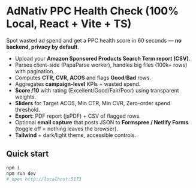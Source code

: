 # AdNativ PPC Health Check (100% Local, React + Vite + TS)

Spot wasted ad spend and get a PPC health score in 60 seconds — **no backend, privacy by default**.

- Upload your **Amazon Sponsored Products Search Term report (CSV)**.
- Parses client-side (PapaParse worker), handles big files (100k+ rows) with pagination.
- Computes **CTR, CVR, ACOS** and flags **Good**/**Bad** rows.
- Aggregates **campaign-level** KPIs + wasted spend.
- **Score /10** with rating (Excellent/Good/Fair/Poor) using transparent weights.
- **Sliders** for Target ACOS, Min CTR, Min CVR, Zero-order spend threshold.
- **Export**: PDF report (jsPDF) + CSV of flagged rows.
- Optional **email capture** that posts JSON to **Formspree / Netlify Forms** (toggle off = nothing leaves the browser).
- **Tailwind** + dark/light theme, accessible controls.

## Quick start

```bash
npm i
npm run dev
# open http://localhost:5173
